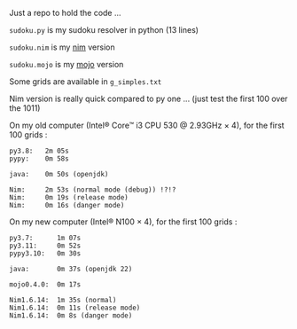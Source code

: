 Just a repo to hold the code ...

`sudoku.py` is my sudoku resolver in python (13 lines)

`sudoku.nim` is my [nim](https://nim-lang.org/) version

`sudoku.mojo` is my [mojo](https://www.modular.com/mojo) version

Some grids are available in `g_simples.txt`

Nim version is really quick compared to py one ...
(just test the first 100 over the 1011)

On my old computer (Intel® Core™ i3 CPU 530 @ 2.93GHz × 4), for the first 100 grids :

```
py3.8:   2m 05s
pypy:    0m 58s

java:    0m 50s (openjdk)

Nim:     2m 53s (normal mode (debug)) !?!?
Nim:     0m 19s (release mode)
Nim:     0m 16s (danger mode)
```

On my new computer (Intel® N100 × 4), for the first 100 grids :

```
py3.7:      1m 07s
py3.11:     0m 52s
pypy3.10:   0m 30s

java:       0m 37s (openjdk 22)

mojo0.4.0:  0m 17s

Nim1.6.14:  1m 35s (normal)
Nim1.6.14:  0m 11s (release mode)
Nim1.6.14:  0m 8s (danger mode)
```